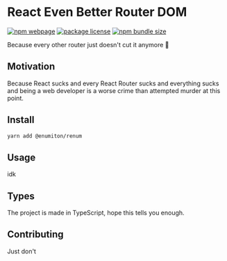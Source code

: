 # React Even Better Router DOM

[![npm webpage](https://img.shields.io/npm/v/react-even-better-router-dom?color=0c72cc)](https://www.npmjs.com/package/react-even-better-router-dom)
[![package license](https://img.shields.io/github/license/byr0n3/react-even-better-router-dom)](https://github.com/byr0n3/react-even-better-router-dom/blob/master/LICENSE)
[![npm bundle size](https://img.shields.io/bundlephobia/min/react-even-better-router-dom)](https://bundlephobia.com/package/react-even-better-router-dom)

Because every other router just doesn't cut it anymore 🤡

## Motivation
Because React sucks and every React Router sucks
and everything sucks and being a web developer is a worse crime 
than attempted murder at this point.

## Install

```sh
yarn add @enumiton/renum
```

## Usage

idk

## Types

The project is made in TypeScript, hope this tells you enough.

## Contributing

Just don't
